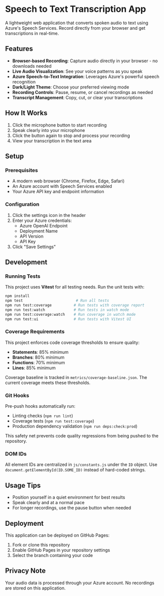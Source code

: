 # Speech to Text Transcription App

A lightweight web application that converts spoken audio to text using Azure's Speech Services. Record directly from your browser and get transcriptions in real-time.

## Features

- **Browser-based Recording**: Capture audio directly in your browser - no downloads needed
- **Live Audio Visualization**: See your voice patterns as you speak
- **Azure Speech-to-Text Integration**: Leverages Azure's powerful speech recognition
- **Dark/Light Theme**: Choose your preferred viewing mode
- **Recording Controls**: Pause, resume, or cancel recordings as needed
- **Transcript Management**: Copy, cut, or clear your transcriptions

## How It Works

1. Click the microphone button to start recording
2. Speak clearly into your microphone
3. Click the button again to stop and process your recording
4. View your transcription in the text area

## Setup

### Prerequisites
- A modern web browser (Chrome, Firefox, Edge, Safari)
- An Azure account with Speech Services enabled
- Your Azure API key and endpoint information

### Configuration
1. Click the settings icon in the header
2. Enter your Azure credentials:
   - Azure OpenAI Endpoint
   - Deployment Name
   - API Version
   - API Key
3. Click "Save Settings"

## Development

### Running Tests

This project uses **Vitest** for all testing needs. Run the unit tests with:

```bash
npm install
npm test                        # Run all tests
npm run test:coverage          # Run tests with coverage report
npm run test:watch             # Run tests in watch mode
npm run test:coverage:watch    # Run coverage in watch mode
npm run test:ui                # Run tests with Vitest UI
```

### Coverage Requirements

This project enforces code coverage thresholds to ensure quality:
- **Statements**: 85% minimum
- **Branches**: 80% minimum  
- **Functions**: 70% minimum
- **Lines**: 85% minimum

Coverage baseline is tracked in `metrics/coverage-baseline.json`. The current coverage meets these thresholds.

### Git Hooks

Pre-push hooks automatically run:
- Linting checks (`npm run lint`)
- Coverage tests (`npm run test:coverage`) 
- Production dependency validation (`npm run deps:check:prod`)

This safety net prevents code quality regressions from being pushed to the repository.

### DOM IDs

All element IDs are centralized in `js/constants.js` under the `ID` object.
Use `document.getElementById(ID.SOME_ID)` instead of hard-coded strings.

## Usage Tips

- Position yourself in a quiet environment for best results
- Speak clearly and at a normal pace
- For longer recordings, use the pause button when needed

## Deployment

This application can be deployed on GitHub Pages:
1. Fork or clone this repository
2. Enable GitHub Pages in your repository settings
3. Select the branch containing your code

## Privacy Note

Your audio data is processed through your Azure account. No recordings are stored on this application.
